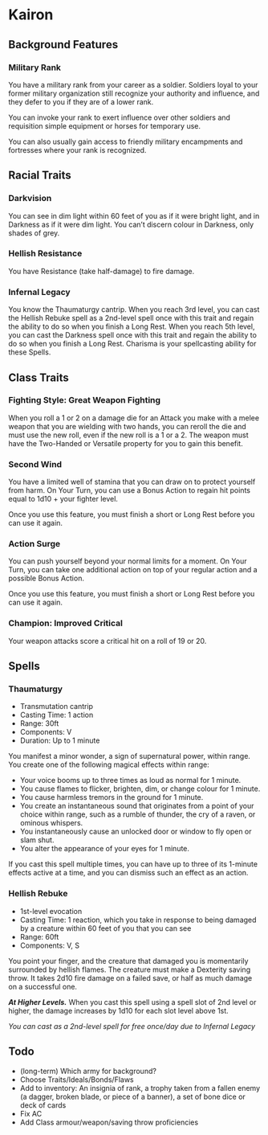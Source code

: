 # Kairon

## Background Features

### Military Rank

You have a military rank from your career as a soldier. Soldiers loyal to your former military organization still recognize your authority and influence, and they defer to you if they are of a lower rank.

You can invoke your rank to exert influence over other soldiers and requisition simple equipment or horses for temporary use.

You can also usually gain access to friendly military encampments and fortresses where your rank is recognized. 

## Racial Traits

### Darkvision

You can see in dim light within 60 feet of you as if it were bright light, and in Darkness as if it were dim light. You can’t discern colour in Darkness, only shades of grey.

### Hellish Resistance

You have Resistance (take half-damage) to fire damage.

### Infernal Legacy

You know the Thaumaturgy cantrip. When you reach 3rd level, you can cast the Hellish Rebuke spell as a 2nd-level spell once with this trait and regain the ability to do so when you finish a Long Rest. When you reach 5th level, you can cast the Darkness spell once with this trait and regain the ability to do so when you finish a Long Rest. Charisma is your spellcasting ability for these Spells.

## Class Traits

### Fighting Style: Great Weapon Fighting

When you roll a 1 or 2 on a damage die for an Attack you make with a melee weapon that you are wielding with two hands, you can reroll the die and must use the new roll, even if the new roll is a 1 or a 2. The weapon must have the Two-Handed or Versatile property for you to gain this benefit.

### Second Wind

You have a limited well of stamina that you can draw on to protect yourself from harm. On Your Turn, you can use a Bonus Action to regain hit points equal to 1d10 + your fighter level.

Once you use this feature, you must finish a short or Long Rest before you can use it again.

### Action Surge

You can push yourself beyond your normal limits for a moment. On Your Turn, you can take one additional action on top of your regular action and a possible Bonus Action.

Once you use this feature, you must finish a short or Long Rest before you can use it again.

### Champion: Improved Critical

Your weapon attacks score a critical hit on a roll of 19 or 20.

## Spells

### Thaumaturgy

* Transmutation cantrip
* Casting Time: 1 action
* Range: 30ft
* Components: V
* Duration: Up to 1 minute

You manifest a minor wonder, a sign of supernatural power, within range. You create one of the following magical effects within range:

* Your voice booms up to three times as loud as normal for 1 minute.
* You cause flames to flicker, brighten, dim, or change colour for 1 minute.
* You cause harmless tremors in the ground for 1 minute.
* You create an instantaneous sound that originates from a point of your choice within range, such as a rumble of thunder, the cry of a raven, or ominous whispers.
* You instantaneously cause an unlocked door or window to fly open or slam shut.
* You alter the appearance of your eyes for 1 minute.

If you cast this spell multiple times, you can have up to three of its 1-minute effects active at a time, and you can dismiss such an effect as an action.

### Hellish Rebuke

* 1st-level evocation
* Casting Time: 1 reaction, which you take in response to being damaged by a creature within 60 feet of you that you can see
* Range: 60ft
* Components: V, S

You point your finger, and the creature that damaged you is momentarily surrounded by hellish flames. The creature must make a Dexterity saving throw. It takes 2d10 fire damage on a failed save, or half as much damage on a successful one.

___At Higher Levels.___ When you cast this spell using a spell slot of 2nd level or higher, the damage increases by 1d10 for each slot level above 1st. 

_You can cast as a 2nd-level spell for free once/day due to Infernal Legacy_

## Todo

* (long-term) Which army for background?
* Choose Traits/Ideals/Bonds/Flaws
* Add to inventory: An insignia of rank, a trophy taken from a fallen enemy (a dagger, broken blade, or piece of a banner), a set of bone dice or deck of cards
* Fix AC
* Add Class armour/weapon/saving throw proficiencies
